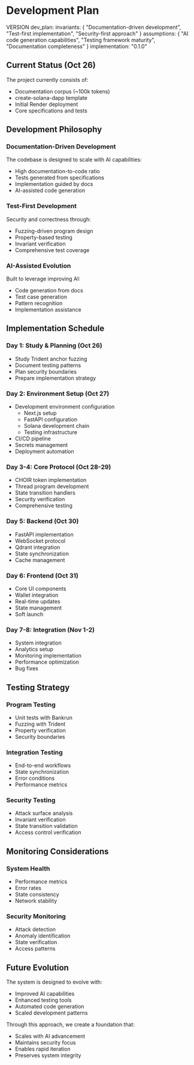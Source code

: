 # Development Plan

VERSION dev_plan:
  invariants: {
    "Documentation-driven development",
    "Test-first implementation",
    "Security-first approach"
  }
  assumptions: {
    "AI code generation capabilities",
    "Testing framework maturity",
    "Documentation completeness"
  }
  implementation: "0.1.0"

## Current Status (Oct 26)

The project currently consists of:
- Documentation corpus (~100k tokens)
- create-solana-dapp template
- Initial Render deployment
- Core specifications and tests

## Development Philosophy

### Documentation-Driven Development
The codebase is designed to scale with AI capabilities:
- High documentation-to-code ratio
- Tests generated from specifications
- Implementation guided by docs
- AI-assisted code generation

### Test-First Development
Security and correctness through:
- Fuzzing-driven program design
- Property-based testing
- Invariant verification
- Comprehensive test coverage

### AI-Assisted Evolution
Built to leverage improving AI:
- Code generation from docs
- Test case generation
- Pattern recognition
- Implementation assistance

## Implementation Schedule

### Day 1: Study & Planning (Oct 26)
- Study Trident anchor fuzzing
- Document testing patterns
- Plan security boundaries
- Prepare implementation strategy

### Day 2: Environment Setup (Oct 27)
- Development environment configuration
  - Next.js setup
  - FastAPI configuration
  - Solana development chain
  - Testing infrastructure
- CI/CD pipeline
- Secrets management
- Deployment automation

### Day 3-4: Core Protocol (Oct 28-29)
- CHOIR token implementation
- Thread program development
- State transition handlers
- Security verification
- Comprehensive testing

### Day 5: Backend (Oct 30)
- FastAPI implementation
- WebSocket protocol
- Qdrant integration
- State synchronization
- Cache management

### Day 6: Frontend (Oct 31)
- Core UI components
- Wallet integration
- Real-time updates
- State management
- Soft launch

### Day 7-8: Integration (Nov 1-2)
- System integration
- Analytics setup
- Monitoring implementation
- Performance optimization
- Bug fixes

## Testing Strategy

### Program Testing
- Unit tests with Bankrun
- Fuzzing with Trident
- Property verification
- Security boundaries

### Integration Testing
- End-to-end workflows
- State synchronization
- Error conditions
- Performance metrics

### Security Testing
- Attack surface analysis
- Invariant verification
- State transition validation
- Access control verification

## Monitoring Considerations

### System Health
- Performance metrics
- Error rates
- State consistency
- Network stability

### Security Monitoring
- Attack detection
- Anomaly identification
- State verification
- Access patterns

## Future Evolution

The system is designed to evolve with:
- Improved AI capabilities
- Enhanced testing tools
- Automated code generation
- Scaled development patterns

Through this approach, we create a foundation that:
- Scales with AI advancement
- Maintains security focus
- Enables rapid iteration
- Preserves system integrity
